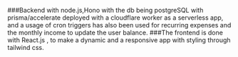 ###Backend with node.js,Hono with the db being postgreSQL with prisma/accelerate deployed with a cloudflare worker as a serverless app, and a usage of cron triggers has also been used for recurring expenses and the monthly income to update the user balance.
###The frontend is done with React.js , to make a dynamic and a responsive app with styling through tailwind css.
